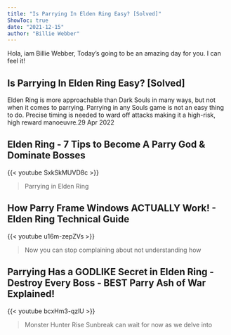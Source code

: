 ```yaml
---
title: "Is Parrying In Elden Ring Easy? [Solved]"
ShowToc: true 
date: "2021-12-15"
author: "Billie Webber" 
---
```


Hola, iam Billie Webber, Today’s going to be an amazing day for you. I can feel it!
## Is Parrying In Elden Ring Easy? [Solved]
Elden Ring is more approachable than Dark Souls in many ways, but not when it comes to parrying. Parrying in any Souls game is not an easy thing to do. Precise timing is needed to ward off attacks making it a high-risk, high reward manoeuvre.29 Apr 2022

## Elden Ring - 7 Tips to Become A Parry God & Dominate Bosses
{{< youtube SxkSkMUVD8c >}}
>Parrying in Elden Ring

## How Parry Frame Windows ACTUALLY Work! - Elden Ring Technical Guide
{{< youtube u16m-zepZVs >}}
>Now you can stop complaining about not understanding how 

## Parrying Has a GODLIKE Secret in Elden Ring - Destroy Every Boss - BEST Parry Ash of War Explained!
{{< youtube bcxHm3-qzlU >}}
>Monster Hunter Rise Sunbreak can wait for now as we delve into 

